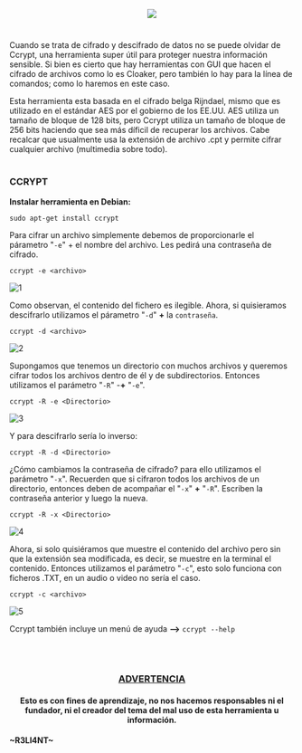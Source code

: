 <p align="center">
  <a href="https://github.com/DenverCoder1/readme-typing-svg"><img src="https://readme-typing-svg.herokuapp.com?color=13F700FF&width=350&lines=Cifrar+archivos+con+CCRYPT"></a>
</p>

<h1 align="center"></h1>

Cuando se trata de cifrado y descifrado de datos no se puede olvidar de Ccrypt, una herramienta super útil para proteger nuestra información sensible. Si bien es cierto que hay herramientas con GUI que hacen el cifrado de archivos como lo es Cloaker, pero también lo hay para la línea de comandos; como lo haremos en este caso.

Esta herramienta esta basada en el cifrado belga Rijndael, mismo que es utilizado en el estándar AES por el gobierno de los EE.UU. AES utiliza un tamaño de bloque de 128 bits, pero Ccrypt utiliza un tamaño de bloque de 256 bits haciendo que sea más díficil de recuperar los archivos. Cabe recalcar que usualmente usa la extensión de archivo .cpt y permite cifrar cualquier archivo (multimedia sobre todo).

<h1 align="center"></h1>

### CCRYPT

**Instalar herramienta en Debian:**
```
sudo apt-get install ccrypt
```

Para cifrar un archivo simplemente debemos de proporcionarle el párametro "`-e`" + el nombre del archivo. Les pedirá una contraseña de cifrado.
```
ccrypt -e <archivo>
```
![1](https://user-images.githubusercontent.com/75953873/179381300-04537638-5bd2-4f7f-a04d-14d342778214.png)

Como observan, el contenido del fichero es ilegible. Ahora, si quisieramos descifrarlo utilizamos el párametro "`-d`" **+** la `contraseña`.
```
ccrypt -d <archivo>
```
![2](https://user-images.githubusercontent.com/75953873/179381328-f1ad68ed-5ccc-4c73-b615-7169de6c4d44.png)

Supongamos que tenemos un directorio con muchos archivos y queremos cifrar todos los archivos dentro de él y de subdirectorios. Entonces utilizamos el parámetro "`-R`" -**+** "`-e`".
```
ccrypt -R -e <Directorio>
```
![3](https://user-images.githubusercontent.com/75953873/179381353-72c34cea-e0e1-48d0-978a-cc9ad963282c.png)

Y para descifrarlo sería lo inverso:
```
ccrypt -R -d <Directorio>
```

¿Cómo cambiamos la contraseña de cifrado? para ello utilizamos el parámetro "`-x`". Recuerden que si cifraron todos los archivos de un directorio, entonces deben de acompañar el "`-x`" **+** "`-R`". Escriben la contraseña anterior y luego la nueva.
```
ccrypt -R -x <Directorio>
```
![4](https://user-images.githubusercontent.com/75953873/179381394-86096ec9-ad9a-4fc9-b6bc-f144dd2c16b5.png)

Ahora, si solo quisiéramos que muestre el contenido del archivo pero sin que la extensión sea modificada, es decir, se muestre en la terminal el contenido. Entonces utilizamos el parámetro "`-c`", esto solo funciona con ficheros .TXT, en un audio o video no sería el caso.
```
ccrypt -c <archivo>
```
![5](https://user-images.githubusercontent.com/75953873/179381414-186f8f29-4144-4d4e-96b5-5dfee6b1c8f4.png)

Ccrypt también incluye un menú de ayuda **-->** `ccrypt --help`

</br>

<h1 align="center"></h1>

<h3 align="center"><ins>ADVERTENCIA<ins></h3>

<h4 align="center">Esto es con fines de aprendizaje, no nos hacemos responsables ni el fundador, ni el creador del tema del mal uso de esta herramienta u información.</h4>



#### ~R3LI4NT~
